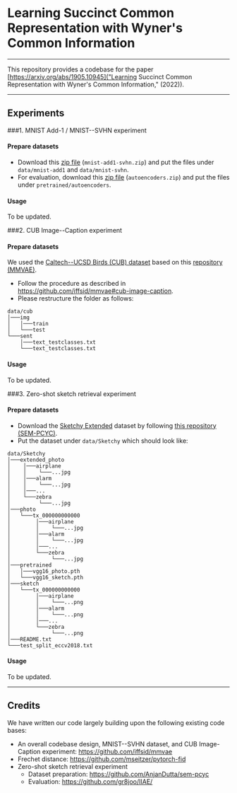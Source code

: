 # Learning Succinct Common Representation with Wyner's Common Information

---
This repository provides a codebase for the paper [https://arxiv.org/abs/1905.10945]("Learning Succinct Common Representation with Wyner's Common Information," (2022)).

---
## Experiments
###1. MNIST Add-1 / MNIST--SVHN experiment
#### Prepare datasets
- Download this [zip file]() (`mnist-add1-svhn.zip`) and put the files under `data/mnist-add1` and `data/mnist-svhn`.
- For evaluation, download this [zip file]() (`autoencoders.zip`) and put the files under `pretrained/autoencoders`.

#### Usage
To be updated.

###2. CUB Image--Caption experiment
#### Prepare datasets
We used the [Caltech--UCSD Birds (CUB) dataset](http://www.vision.caltech.edu/datasets/cub_200_2011/) based on this [repository (MMVAE)](https://github.com/iffsid/mmvae). 
- Follow the procedure as described in https://github.com/iffsid/mmvae#cub-image-caption.
- Please restructure the folder as follows:
```
data/cub
│───img
│   │───train
│   └───test
└───sent
    │───text_testclasses.txt
    └───text_testclasses.txt
```

#### Usage
To be updated.

###3. Zero-shot sketch retrieval experiment
#### Prepare datasets
- Download the [Sketchy Extended](https://sketchy.eye.gatech.edu/) dataset by following [this repository (SEM-PCYC)](https://github.com/AnjanDutta/sem-pcyc).
- Put the dataset under `data/Sketchy` which should look like:
```
data/Sketchy
│───extended_photo
│    │───airplane
│    │    └───...jpg
│    │───alarm
│    │    └───...jpg
│    │───...
│    └───zebra
│         └───...jpg
│───photo
│   └───tx_000000000000
│        │───airplane
│        │    └───...jpg
│        │───alarm
│        │    └───...jpg
│        │───...
│        └───zebra
│             └───...jpg
│───pretrained
│   │───vgg16_photo.pth
│   └───vgg16_sketch.pth
│───sketch
│   └───tx_000000000000
│        │───airplane
│        │    └───...png
│        │───alarm
│        │    └───...png
│        │───...
│        └───zebra
│             └───...png
│───README.txt
└───test_split_eccv2018.txt
```
#### Usage
To be updated.

---
## Credits 
We have written our code largely building upon the following existing code bases:
- An overall codebase design, MNIST--SVHN dataset, and CUB Image-Caption experiment: https://github.com/iffsid/mmvae
- Frechet distance: https://github.com/mseitzer/pytorch-fid
- Zero-shot sketch retrieval experiment
  - Dataset preparation: https://github.com/AnjanDutta/sem-pcyc
  - Evaluation: https://github.com/gr8joo/IIAE/